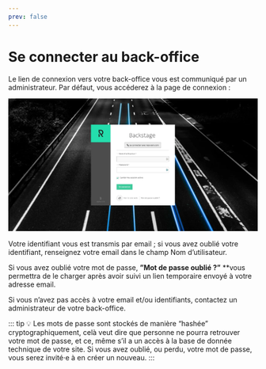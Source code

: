 ```yaml
---
prev: false
---
```


# Se connecter au back-office

Le lien de connexion vers votre back-office vous est communiqué par un administrateur.
Par défaut, vous accéderez à la page de connexion :

![Capture d’écran 2022-02-25 à 16.57.45.webp](Se%20connecter%20au%20back-office/Capture_decran_2022-02-25_a_16.57.45.webp)

Votre identifiant vous est transmis par email ; si vous avez oublié votre identifiant, renseignez votre email dans le champ Nom d’utilisateur. 

Si vous avez oublié votre mot de passe, **”Mot de passe oublié ?”** **vous permettra de le charger après avoir suivi un lien temporaire envoyé à votre adresse email.

Si vous n’avez pas accès à votre email et/ou identifiants, contactez un administrateur de votre back-office. 

::: tip
💡 Les mots de passe sont stockés de manière “hashée” cryptographiquement, celà veut dire que personne ne pourra retrouver votre mot de passe, et ce, même s’il a un accès à la base de donnée technique de votre site. Si vous avez oublié, ou perdu, votre mot de passe, vous serez invité·e à en créer un nouveau.
:::
